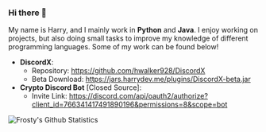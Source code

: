 ### Hi there 👋

My name is Harry, and I mainly work in **Python** and **Java**. I enjoy working on projects, but also doing small tasks to improve my knowledge of different programming languages. Some of my work can be found below!

- **DiscordX**:
    - Repository: https://github.com/hwalker928/DiscordX
    - Beta Download: https://jars.harrydev.me/plugins/DiscordX-beta.jar
- **Crypto Discord Bot** [Closed Source]:
    - Invite Link: https://discord.com/api/oauth2/authorize?client_id=766341417491890196&permissions=8&scope=bot
    
<img align="left" alt="Frosty's Github Statistics" src="https://github-readme-stats.vercel.app/api?username=Frcsty&show_icons=true&hide_border=true&theme=dark&icon_color=00f6ff&count_private=true&include_all_commits=true" /> <br />

